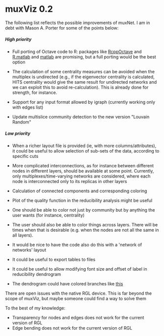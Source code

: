 muxViz 0.2
==========

The following list reflects the possible improvements of muxNet. I am in debt with Mason A. Porter for some of the points below:

##### High priority

- Full porting of Octave code to R: packages like 
  [RcppOctave](http://cran.r-project.org/web/packages/RcppOctave/vignettes/RcppOctave.pdf)
  and 
  [R.matlab](http://cran.r-project.org/web/packages/R.matlab/R.matlab.pdf)
  and
  [matlab](http://cran.r-project.org/web/packages/matlab/matlab.pdf)
  are promising, but a full porting would be the best option

- The calculation of some centrality measures can be avoided when the multiplex is undirected (e.g., if the eigenvector centrality is calculated, HITS centrality would give the same result for undirected networks and we can exploit this to avoid re-calculation). This is already done for strength, for instance.

- Support for any input format allowed by igraph (currently working only with edges list)

- Update multislice community detection to the new version "Louvain Random"


##### Low priority

- When a richer layout file is provided (ie, with more columns/attributes), it could be useful to allow selection of sub-sets of the data, according to specific cuts

- More complicated interconnections, as for instance between different nodes in different layers, should be available at some point. Currently, only multiplexes/time-varying networks are considered, where each node is interconnected only to its replicas in other layers

- Calculation of connected components and corresponding coloring

- Plot of the quality function in the reducibility analysis might be useful

- One should be able to color not just by community but by anything the user wants (for instance, centrality)

- The user should also be able to color things across layers. There will be times when that is desirable (e.g. when the nodes are not all the same in all layers).

- It would be nice to have the code also do this with a 'network of networks' layout

- It could be useful to export tables to files

- It could be useful to allow modifying font size and offset of label in reducibility dendrogram

- The dendrogram could have colored branches like [this](http://stackoverflow.com/questions/18036094/how-to-create-a-dendrogram-with-colored-branches)

There are open issues with the native RGL device. This is far beyond the scope of muxViz, but maybe someone could find a way to solve them

To the best of my knowledge:

- Transparency for nodes and edges does not work for the current version of RGL 
- Edge bending does not work for the current version of RGL
